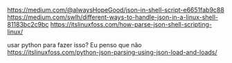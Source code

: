 https://medium.com/@alwaysHopeGood/json-in-shell-script-e6651fab9c88
https://medium.com/swlh/different-ways-to-handle-json-in-a-linux-shell-81183bc2c9bc
https://itslinuxfoss.com/how-parse-json-shell-scripting-linux/


usar python para fazer isso? Eu penso que não
https://itslinuxfoss.com/python-json-parsing-using-json-load-and-loads/
